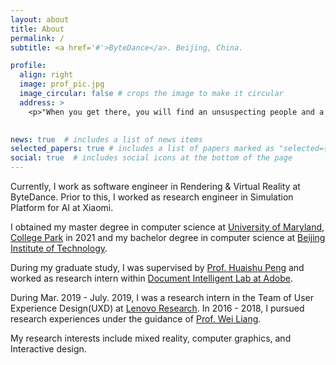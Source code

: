 ```yaml
---
layout: about
title: About
permalink: /
subtitle: <a href='#'>ByteDance</a>. Beijing, China.

profile:
  align: right
  image: prof_pic.jpg
  image_circular: false # crops the image to make it circular
  address: >
    <p>"When you get there, you will find an unsuspecting people and a spacious land that God has put into your hands, a land that lacks nothing whatever" (Judges. 18:10).</p>
    

news: true  # includes a list of news items
selected_papers: true # includes a list of papers marked as "selected={true}"
social: true  # includes social icons at the bottom of the page
---
```


Currently, I work as software engineer in Rendering & Virtual Reality at ByteDance. Prior to this, I worked as research engineer in Simulation Platform for AI at Xiaomi.

I obtained my master degree in computer science at [University of Maryland, College Park](https://www.umd.edu/) in 2021 and my bachelor degree in computer science at [Beijing Institute of Technology](https://english.bit.edu.cn/).

During my graduate study, I was supervised by [Prof. Huaishu Peng](http://smartlab.cs.umd.edu/) and worked as research intern within [Document Intelligent Lab at Adobe](https://research.adobe.com/research/document-intelligence/). 

During Mar. 2019 - July. 2019,  I was a research intern in the Team of User Experience Design(UXD) at [Lenovo Research](https://research.lenovo.com/webapp/view_English/index.html). In 2016 - 2018, I pursued research experiences under the guidance of [Prof. Wei Liang](https://liangwei-bit.github.io/web/).

My research interests include mixed reality, computer graphics, and Interactive design.

<!---
Write your biography here. Tell the world about yourself. Link to your favorite [subreddit](http://reddit.com). You can put a picture in, too. The code is already in, just name your picture `prof_pic.jpg` and put it in the `img/` folder.
Put your address / P.O. box / other info right below your picture. You can also disable any these elements by editing `profile` property of the YAML header of your `_pages/about.md`. Edit `_bibliography/papers.bib` and Jekyll will render your [publications page](/al-folio/publications/) automatically.
Link to your social media connections, too. This theme is set up to use [Font Awesome icons](http://fortawesome.github.io/Font-Awesome/) and [Academicons](https://jpswalsh.github.io/academicons/), like the ones below. Add your Facebook, Twitter, LinkedIn, Google Scholar, or just disable all of them.
-->